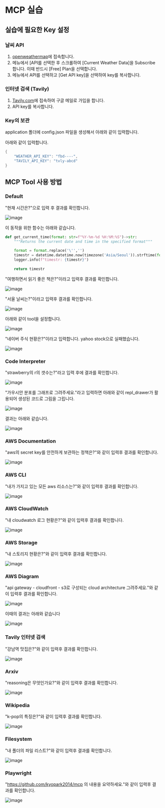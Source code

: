 # MCP 실습

## 실습에 필요한 Key 설정

### 날씨 API

1) [openweathermap](https://home.openweathermap.org/users/sign_in)에 접속합니다.
2) 메뉴에서 [API를 선택한 후 스크롤하여 [Current Weather Data]을 Subscribe 합니다. 이때 반드시 [Free] Plan을 선택합니다.
3) 메뉴에서 API를 선택하고 [Get API key]을 선택하여 key를 복사합니다.

### 인터넷 검색 (Tavily)

1) [Tavily.com](https://www.tavily.com/)에 접속하여 구글 메일로 가입을 합니다. 
2) API key를 복사합니다.

### Key의 보관

application 폴더에 config.json 파일을 생성해서 아래와 같이 입력합니다. 

아래와 같이 입력합니다.

```java
{
    "WEATHER_API_KEY": "fbd----",
    "TAVILY_API_KEY": "tvly-abcd"
}
```


## MCP Tool 사용 방법

### Default

"현재 시간은?"으로 입력 후 결과를 확인합니다.

![image](https://github.com/user-attachments/assets/cb6ab7e2-9578-45c7-8e51-cd5dbd1a0719)

이 동작을 위한 함수는 아래와 같습니다.

```python
def get_current_time(format: str=f"%Y-%m-%d %H:%M:%S")->str:
    """Returns the current date and time in the specified format"""
    
    format = format.replace('\'','')
    timestr = datetime.datetime.now(timezone('Asia/Seoul')).strftime(format)
    logger.info(f"timestr: {timestr}")
    
    return timestr
```

"여행하면서 읽기 좋은 책은?"이라고 입력후 결과를 확인합니다.

![image](https://github.com/user-attachments/assets/d8457806-32a2-4fa3-addb-b15d2c0c0482)

"서울 날씨는?"이라고 입력후 결과를 확인합니다.

![image](https://github.com/user-attachments/assets/7c4adeae-77a0-4630-92b6-a14eaa69b5e4)

아래와 같이 tool을 설정합니다.

![image](https://github.com/user-attachments/assets/1bae6af5-f93c-412e-86c4-b4bd61435794)

"네이버 주식 현황은?"이라고 입력합니다. yahoo stock으로 실패했습니다.

![image](https://github.com/user-attachments/assets/b8b0c28e-f231-4c9e-803b-7a111eac4b7a)

### Code Interpreter

"strawberry의 r의 갯수는?"라고 입력 후에 결과를 확인합니다.

![image](https://github.com/user-attachments/assets/0bb90de0-b8dc-4651-8384-051114f5770f)

"가우시안 분포를 그래프로 그려주세요."라고 입력하면 아래와 같이 repl_drawer가 활용되어 생성된 코드로 그림을 그립니다. 

![image](https://github.com/user-attachments/assets/97ae0842-02e5-49b8-ab77-85e031e17972)

결과는 아래와 같습니다.

![image](https://github.com/user-attachments/assets/f1e995ef-2e0a-499a-a1de-e4d6655f5355)

### AWS Documentation

"aws의 secret key를 안전하게 보관하는 정책은?"와 같이 입력후 결과를 확인합니다.

![image](https://github.com/user-attachments/assets/0885e918-9e66-458b-9aef-4a6b78ad321e)

### AWS CLI

"내가 가지고 있는 모든 aws 리소스는?"와 같이 입력후 결과를 확인합니다.

![image](https://github.com/user-attachments/assets/dc1d25ed-d431-4ac1-80a8-39d968629304)

### AWS CloudWatch

"내 cloudwatch 로그 현황은?"와 같이 입력후 결과를 확인합니다.

![image](https://github.com/user-attachments/assets/061ccac7-f886-4a6f-9997-45656aec68b0)

### AWS Storage

"내 스토리지 현황은?"와 같이 입력후 결과를 확인합니다.

![image](https://github.com/user-attachments/assets/a96ad8a1-45f2-4997-bf04-9fb022971dea)

### AWS Diagram

"api gateway - cloudfront - s3로 구성되는 cloud architecture 그려주세요."와 같이 입력후 결과를 확인합니다.

![image](https://github.com/user-attachments/assets/2cb691f6-e1e5-4da4-9fd6-f582aa936c8e)

이때의 결과는 아래와 같습니다

![image](https://github.com/user-attachments/assets/858382ad-e53e-4e7d-b00e-f347545a09d8)

### Tavily 인터넷 검색

"강남역 맛집은?"와 같이 입력후 결과를 확인합니다.

![image](https://github.com/user-attachments/assets/c730dd74-0896-463f-9891-38c0856dbec4)

### Arxiv 

"reasoning은 무엇인가요?"와 같이 입력후 결과를 확인합니다.

![image](https://github.com/user-attachments/assets/a5a9786a-5b76-49fc-8a9e-d4478a8fb93b)

### Wikipedia

"k-pop의 특징은?"와 같이 입력후 결과를 확인합니다.

![image](https://github.com/user-attachments/assets/c9f41b01-c2d1-404b-91ca-db494b28df4e)

### Filesystem

"내 폴더의 파일 리스트?"와 같이 입력후 결과를 확인합니다.

![image](https://github.com/user-attachments/assets/66239f7d-ce1b-439e-846a-b55fc8695b96)

### Playwright

"https://github.com/kyopark2014/mcp 의 내용을 요약하세요."와 같이 입력후 결과를 확인합니다.

![image](https://github.com/user-attachments/assets/fee02f29-08fc-476c-a62e-fc2b412a565f)
